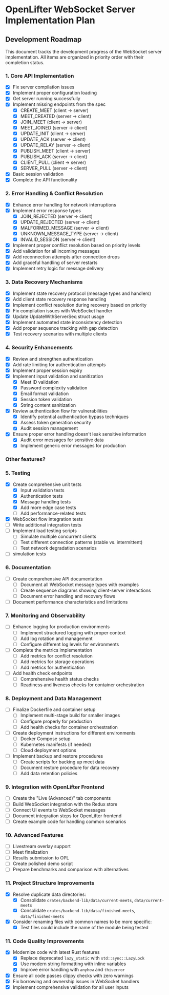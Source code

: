 # OpenLifter WebSocket Server Implementation Plan

## Development Roadmap

This document tracks the development progress of the WebSocket server implementation. All items are organized in priority order with their completion status.

### 1. Core API Implementation
- [x] Fix server compilation issues
- [x] Implement proper configuration loading
- [x] Get server running successfully
- [x] Implement missing endpoints from the spec
  - [x] CREATE_MEET (client -> server)
  - [x] MEET_CREATED (server -> client)
  - [x] JOIN_MEET (client -> server)
  - [x] MEET_JOINED (server -> client)
  - [x] UPDATE_INIT (client -> server)
  - [x] UPDATE_ACK (server -> client)
  - [x] UPDATE_RELAY (server -> client)
  - [x] PUBLISH_MEET (client -> server)
  - [x] PUBLISH_ACK (server -> client)
  - [x] CLIENT_PULL (client -> server)
  - [x] SERVER_PULL (server -> client)
- [x] Basic session validation
- [x] Complete the API functionality

### 2. Error Handling & Conflict Resolution
- [x] Enhance error handling for network interruptions
- [x] Implement error response types
  - [x] JOIN_REJECTED (server -> client)
  - [x] UPDATE_REJECTED (server -> client)
  - [x] MALFORMED_MESSAGE (server -> client)
  - [x] UNKNOWN_MESSAGE_TYPE (server -> client)
  - [x] INVALID_SESSION (server -> client)
- [x] Implement proper conflict resolution based on priority levels
- [x] Add validation for all incoming messages
- [x] Add reconnection attempts after connection drops
- [x] Add graceful handling of server restarts
- [x] Implement retry logic for message delivery

### 3. Data Recovery Mechanisms
- [x] Implement state recovery protocol (message types and handlers)
- [x] Add client state recovery response handling
- [x] Implement conflict resolution during recovery based on priority
- [x] Fix compilation issues with WebSocket handler
- [x] Update UpdateWithServerSeq struct usage
- [x] Implement automated state inconsistency detection
- [x] Add proper sequence tracking with gap detection
- [x] Test recovery scenarios with multiple clients

### 4. Security Enhancements
- [x] Review and strengthen authentication
- [x] Add rate limiting for authentication attempts
- [x] Implement proper session expiry
- [x] Implement input validation and sanitization
  - [x] Meet ID validation
  - [x] Password complexity validation
  - [x] Email format validation
  - [x] Session token validation
  - [x] String content sanitization
- [x] Review authentication flow for vulnerabilities
  - [x] Identify potential authentication bypass techniques
  - [x] Assess token generation security
  - [x] Audit session management
- [x] Ensure proper error handling doesn't leak sensitive information
  - [x] Audit error messages for sensitive data
  - [x] Implement generic error messages for production

### Other features?

### 5. Testing
- [x] Create comprehensive unit tests
  - [x] Input validation tests
  - [x] Authentication tests
  - [x] Message handling tests
  - [x] Add more edge case tests
  - [ ] Add performance-related tests
- [x] WebSocket flow integration tests
- [ ] Write additional integration tests
- [ ] Implement load testing scripts
  - [ ] Simulate multiple concurrent clients
  - [ ] Test different connection patterns (stable vs. intermittent)
  - [ ] Test network degradation scenarios
- [ ] simulation tests

### 6. Documentation
- [ ] Create comprehensive API documentation
  - [ ] Document all WebSocket message types with examples
  - [ ] Create sequence diagrams showing client-server interactions
  - [ ] Document error handling and recovery flows
- [ ] Document performance characteristics and limitations

### 7. Monitoring and Observability
- [ ] Enhance logging for production environments
  - [ ] Implement structured logging with proper context
  - [ ] Add log rotation and management
  - [ ] Configure different log levels for environments
- [ ] Complete the metrics implementation
  - [ ] Add metrics for conflict resolution
  - [ ] Add metrics for storage operations
  - [ ] Add metrics for authentication
- [ ] Add health check endpoints
  - [ ] Comprehensive health status checks
  - [ ] Readiness and liveness checks for container orchestration

### 8. Deployment and Data Management
- [ ] Finalize Dockerfile and container setup
  - [ ] Implement multi-stage build for smaller images
  - [ ] Configure properly for production
  - [ ] Add health checks for container orchestration
- [ ] Create deployment instructions for different environments
  - [ ] Docker Compose setup
  - [ ] Kubernetes manifests (if needed)
  - [ ] Cloud deployment options
- [ ] Implement backup and restore procedures
  - [ ] Create scripts for backing up meet data
  - [ ] Document restore procedure for data recovery
  - [ ] Add data retention policies

### 9. Integration with OpenLifter Frontend
- [ ] Create the "Live (Advanced)" tab components
- [ ] Build WebSocket integration with the Redux store
- [ ] Connect UI events to WebSocket messages
- [ ] Document integration steps for OpenLifter frontend
- [ ] Create example code for handling common scenarios

### 10. Advanced Features
- [ ] Livestream overlay support
- [ ] Meet finalization
- [ ] Results submission to OPL
- [ ] Create polished demo script
- [ ] Prepare benchmarks and comparison with alternatives

### 11. Project Structure Improvements
- [x] Resolve duplicate data directories:
  - [x] Consolidate `crates/backend-lib/data/current-meets`, `data/current-meets`
  - [x] Consolidate `crates/backend-lib/data/finished-meets`, `data/finished-meets`
- [x] Consider renaming files with common names to be more specific:
  - [x] Test files could include the name of the module being tested

### 11. Code Quality Improvements
- [x] Modernize code with latest Rust features
  - [x] Replace deprecated `lazy_static` with `std::sync::LazyLock`
  - [x] Use modern string formatting with inline variables
  - [x] Improve error handling with `anyhow` and `thiserror`
- [x] Ensure all code passes clippy checks with zero warnings
- [x] Fix borrowing and ownership issues in WebSocket handlers
- [x] Implement comprehensive validation for all user inputs
